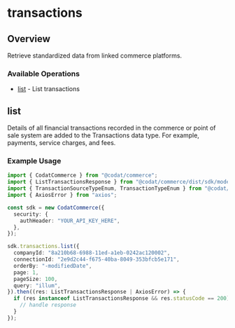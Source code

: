 # transactions

## Overview

Retrieve standardized data from linked commerce platforms.

### Available Operations

* [list](#list) - List transactions

## list

Details of all financial transactions recorded in the commerce or point of sale system are added to the Transactions data type. For example, payments, service charges, and fees.

### Example Usage

```typescript
import { CodatCommerce } from "@codat/commerce";
import { ListTransactionsResponse } from "@codat/commerce/dist/sdk/models/operations";
import { TransactionSourceTypeEnum, TransactionTypeEnum } from "@codat/commerce/dist/sdk/models/shared";
import { AxiosError } from "axios";

const sdk = new CodatCommerce({
  security: {
    authHeader: "YOUR_API_KEY_HERE",
  },
});

sdk.transactions.list({
  companyId: "8a210b68-6988-11ed-a1eb-0242ac120002",
  connectionId: "2e9d2c44-f675-40ba-8049-353bfcb5e171",
  orderBy: "-modifiedDate",
  page: 1,
  pageSize: 100,
  query: "illum",
}).then((res: ListTransactionsResponse | AxiosError) => {
  if (res instanceof ListTransactionsResponse && res.statusCode == 200) {
    // handle response
  }
});
```
